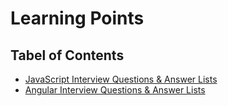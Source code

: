 <div class="container">
  <h1>Learning Points</h1>
  <h2> Tabel of Contents</h2>
  <ul>
    <li><a href="/javascript.md">JavaScript Interview Questions & Answer Lists</a></li>
    <li><a href="/angular.md">Angular Interview Questions & Answer Lists</a></li>
  </ul>
</div>



